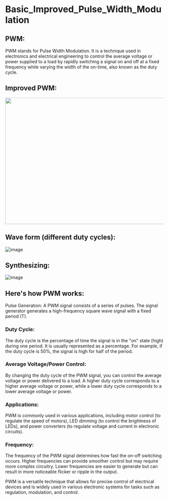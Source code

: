 # Basic_Improved_Pulse_Width_Modulation
## PWM:
PWM stands for Pulse Width Modulation. It is a technique used in electronics and electrical engineering to control the average voltage or power supplied to a load by rapidly switching a signal on and off at a fixed frequency while varying the width of the on-time, also known as the duty cycle.
## Improved PWM:
<p align="center">
  <img width="600" height="400" src="https://github.com/Mohamedfares10/Basic_Improved_Pulse_Width_Modulation/assets/132834702/aa93b7f7-d2bd-4d7d-839c-0a6b5ed1341b">
</p>

## Wave form (different duty cycles):
![image](https://github.com/Mohamedfares10/2_Sequance_Detector_Checker/assets/132834702/e8f39652-063d-449b-b368-ada36b10a3d2)

## Synthesizing:
![image](https://github.com/Mohamedfares10/2_Sequance_Detector_Checker/assets/132834702/342f1d53-d62f-4787-8bdd-53c20a714f9b)

## Here's how PWM works:

Pulse Generation: A PWM signal consists of a series of pulses. The signal generator generates a high-frequency square wave signal with a fixed period (T).

### Duty Cycle:
The duty cycle is the percentage of time the signal is in the "on" state (high) during one period. It is usually represented as a percentage. For example, if the duty cycle is 50%, the signal is high for half of the period.

### Average Voltage/Power Control:
By changing the duty cycle of the PWM signal, you can control the average voltage or power delivered to a load. A higher duty cycle corresponds to a higher average voltage or power, while a lower duty cycle corresponds to a lower average voltage or power.

### Applications:
PWM is commonly used in various applications, including motor control (to regulate the speed of motors), LED dimming (to control the brightness of LEDs), and power converters (to regulate voltage and current in electronic circuits).

### Frequency:
The frequency of the PWM signal determines how fast the on-off switching occurs. Higher frequencies can provide smoother control but may require more complex circuitry. Lower frequencies are easier to generate but can result in more noticeable flicker or ripple in the output.

PWM is a versatile technique that allows for precise control of electrical devices and is widely used in various electronic systems for tasks such as regulation, modulation, and control.
